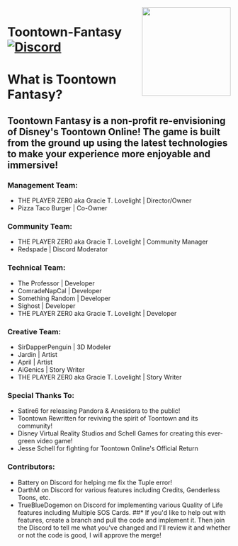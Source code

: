 <img src="https://github.com/PLAYER-ZER0-STUDIOS-Toontown-Fantasy/Toontown_Fantasy/blob/main/assets/images/github-logo/fantasy-logo.png" align="right" width="200" />

# Toontown-Fantasy [![Discord][discordImg]][discordLink]

# What is Toontown Fantasy?
 
## Toontown Fantasy is a non-profit re-envisioning of Disney's Toontown Online! The game is built from the ground up using the latest technologies to make your experience more enjoyable and immersive!

### Management Team:
* THE PLAYER ZER0 aka Gracie T. Lovelight | Director/Owner
* Pizza Taco Burger | Co-Owner

### Community Team:

* THE PLAYER ZER0 aka Gracie T. Lovelight | Community Manager
* Redspade | Discord Moderator

### Technical Team:
* The Professor | Developer
* ComradeNapCal | Developer
* Something Random | Developer
* Sighost | Developer
* THE PLAYER ZER0 aka Gracie T. Lovelight | Developer

### Creative Team:
* SirDapperPenguin | 3D Modeler
* Jardin | Artist
* April | Artist
* AiGenics | Story Writer
* THE PLAYER ZER0 aka Gracie T. Lovelight | Story Writer

### Special Thanks To:
* Satire6 for releasing Pandora & Anesidora to the public!
* Toontown Rewritten for reviving the spirit of Toontown and its community!
* Disney Virtual Reality Studios and Schell Games for creating this ever-green video game!
* Jesse Schell for fighting for Toontown Online's Official Return

### Contributors:
* Battery on Discord for helping me fix the Tuple error!
* DarthM on Discord for various features including Credits, Genderless Toons, etc.
* TrueBlueDogemon on Discord for implementing various Quality of Life features including Multiple SOS Cards.
##* If you'd like to help out with features, create a branch and pull the code and implement it. Then join the Discord to tell me what you've changed and I'll review it and whether or not the code is good, I will approve the merge!

[discordImg]: https://img.shields.io/badge/Discord-PLAYER%20ZER0%20STUDIOS-7289DA?logo=discord&logoWidth=18&colorB=7289DA&style=for-the-badge

[discordLink]: https://discord.com/invite/9fgW8jAaf6/
